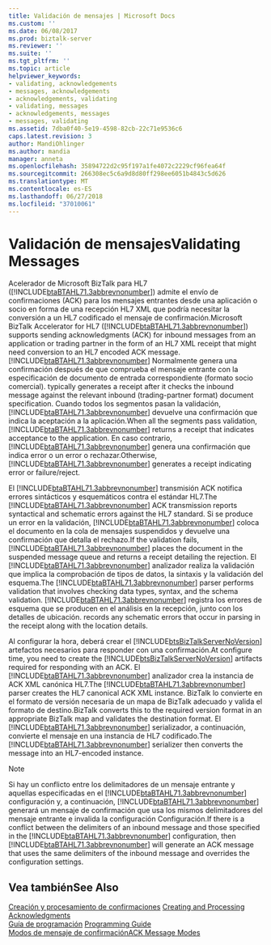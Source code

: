 ```yaml
---
title: Validación de mensajes | Microsoft Docs
ms.custom: ''
ms.date: 06/08/2017
ms.prod: biztalk-server
ms.reviewer: ''
ms.suite: ''
ms.tgt_pltfrm: ''
ms.topic: article
helpviewer_keywords:
- validating, acknowledgements
- messages, acknowledgements
- acknowledgements, validating
- validating, messages
- acknowledgements, messages
- messages, validating
ms.assetid: 7dba0f40-5e19-4598-82cb-22c71e9536c6
caps.latest.revision: 3
author: MandiOhlinger
ms.author: mandia
manager: anneta
ms.openlocfilehash: 35894722d2c95f197a1fe4072c2229cf96fea64f
ms.sourcegitcommit: 266308ec5c6a9d8d80ff298ee6051b4843c5d626
ms.translationtype: MT
ms.contentlocale: es-ES
ms.lasthandoff: 06/27/2018
ms.locfileid: "37010061"
---
```

# <a name="validating-messages"></a><span data-ttu-id="95fc1-102">Validación de mensajes</span><span class="sxs-lookup"><span data-stu-id="95fc1-102">Validating Messages</span></span>
<span data-ttu-id="95fc1-103">Acelerador de Microsoft BizTalk para HL7 ([!INCLUDE[btaBTAHL71.3abbrevnonumber](../../includes/btabtahl71-3abbrevnonumber-md.md)]) admite el envío de confirmaciones (ACK) para los mensajes entrantes desde una aplicación o socio en forma de una recepción HL7 XML que podría necesitar la conversión a un HL7 codificado el mensaje de confirmación.</span><span class="sxs-lookup"><span data-stu-id="95fc1-103">Microsoft BizTalk Accelerator for HL7 ([!INCLUDE[btaBTAHL71.3abbrevnonumber](../../includes/btabtahl71-3abbrevnonumber-md.md)]) supports sending acknowledgments (ACK) for inbound messages from an application or trading partner in the form of an HL7 XML receipt that might need conversion to an HL7 encoded ACK message.</span></span> [!INCLUDE[btaBTAHL71.3abbrevnonumber](../../includes/btabtahl71-3abbrevnonumber-md.md)]<span data-ttu-id="95fc1-104"> Normalmente genera una confirmación después de que comprueba el mensaje entrante con la especificación de documento de entrada correspondiente (formato socio comercial).</span><span class="sxs-lookup"><span data-stu-id="95fc1-104"> typically generates a receipt after it checks the inbound message against the relevant inbound (trading-partner format) document specification.</span></span> <span data-ttu-id="95fc1-105">Cuando todos los segmentos pasan la validación, [!INCLUDE[btaBTAHL71.3abbrevnonumber](../../includes/btabtahl71-3abbrevnonumber-md.md)] devuelve una confirmación que indica la aceptación a la aplicación.</span><span class="sxs-lookup"><span data-stu-id="95fc1-105">When all the segments pass validation, [!INCLUDE[btaBTAHL71.3abbrevnonumber](../../includes/btabtahl71-3abbrevnonumber-md.md)] returns a receipt that indicates acceptance to the application.</span></span> <span data-ttu-id="95fc1-106">En caso contrario, [!INCLUDE[btaBTAHL71.3abbrevnonumber](../../includes/btabtahl71-3abbrevnonumber-md.md)] genera una confirmación que indica error o un error o rechazar.</span><span class="sxs-lookup"><span data-stu-id="95fc1-106">Otherwise, [!INCLUDE[btaBTAHL71.3abbrevnonumber](../../includes/btabtahl71-3abbrevnonumber-md.md)] generates a receipt indicating error or failure/reject.</span></span>  
  
 <span data-ttu-id="95fc1-107">El [!INCLUDE[btaBTAHL71.3abbrevnonumber](../../includes/btabtahl71-3abbrevnonumber-md.md)] transmisión ACK notifica errores sintácticos y esquemáticos contra el estándar HL7.</span><span class="sxs-lookup"><span data-stu-id="95fc1-107">The [!INCLUDE[btaBTAHL71.3abbrevnonumber](../../includes/btabtahl71-3abbrevnonumber-md.md)] ACK transmission reports syntactical and schematic errors against the HL7 standard.</span></span> <span data-ttu-id="95fc1-108">Si se produce un error en la validación, [!INCLUDE[btaBTAHL71.3abbrevnonumber](../../includes/btabtahl71-3abbrevnonumber-md.md)] coloca el documento en la cola de mensajes suspendidos y devuelve una confirmación que detalla el rechazo.</span><span class="sxs-lookup"><span data-stu-id="95fc1-108">If the validation fails, [!INCLUDE[btaBTAHL71.3abbrevnonumber](../../includes/btabtahl71-3abbrevnonumber-md.md)] places the document in the suspended message queue and returns a receipt detailing the rejection.</span></span> <span data-ttu-id="95fc1-109">El [!INCLUDE[btaBTAHL71.3abbrevnonumber](../../includes/btabtahl71-3abbrevnonumber-md.md)] analizador realiza la validación que implica la comprobación de tipos de datos, la sintaxis y la validación del esquema.</span><span class="sxs-lookup"><span data-stu-id="95fc1-109">The [!INCLUDE[btaBTAHL71.3abbrevnonumber](../../includes/btabtahl71-3abbrevnonumber-md.md)] parser performs validation that involves checking data types, syntax, and the schema validation.</span></span> [!INCLUDE[btaBTAHL71.3abbrevnonumber](../../includes/btabtahl71-3abbrevnonumber-md.md)]<span data-ttu-id="95fc1-110"> registra los errores de esquema que se producen en el análisis en la recepción, junto con los detalles de ubicación.</span><span class="sxs-lookup"><span data-stu-id="95fc1-110"> records any schematic errors that occur in parsing in the receipt along with the location details.</span></span>  
  
 <span data-ttu-id="95fc1-111">Al configurar la hora, deberá crear el [!INCLUDE[btsBizTalkServerNoVersion](../../includes/btsbiztalkservernoversion-md.md)] artefactos necesarios para responder con una confirmación.</span><span class="sxs-lookup"><span data-stu-id="95fc1-111">At configure time, you need to create the [!INCLUDE[btsBizTalkServerNoVersion](../../includes/btsbiztalkservernoversion-md.md)] artifacts required for responding with an ACK.</span></span> <span data-ttu-id="95fc1-112">El [!INCLUDE[btaBTAHL71.3abbrevnonumber](../../includes/btabtahl71-3abbrevnonumber-md.md)] analizador crea la instancia de ACK XML canónica HL7.</span><span class="sxs-lookup"><span data-stu-id="95fc1-112">The [!INCLUDE[btaBTAHL71.3abbrevnonumber](../../includes/btabtahl71-3abbrevnonumber-md.md)] parser creates the HL7 canonical ACK XML instance.</span></span> <span data-ttu-id="95fc1-113">BizTalk lo convierte en el formato de versión necesaria de un mapa de BizTalk adecuado y valida el formato de destino.</span><span class="sxs-lookup"><span data-stu-id="95fc1-113">BizTalk converts this to the required version format in an appropriate BizTalk map and validates the destination format.</span></span> <span data-ttu-id="95fc1-114">El [!INCLUDE[btaBTAHL71.3abbrevnonumber](../../includes/btabtahl71-3abbrevnonumber-md.md)] serializador, a continuación, convierte el mensaje en una instancia de HL7 codificado.</span><span class="sxs-lookup"><span data-stu-id="95fc1-114">The [!INCLUDE[btaBTAHL71.3abbrevnonumber](../../includes/btabtahl71-3abbrevnonumber-md.md)] serializer then converts the message into an HL7-encoded instance.</span></span>  
  
> [!NOTE]
>  <span data-ttu-id="95fc1-115">Si hay un conflicto entre los delimitadores de un mensaje entrante y aquellas especificadas en el [!INCLUDE[btaBTAHL71.3abbrevnonumber](../../includes/btabtahl71-3abbrevnonumber-md.md)] configuración y, a continuación, [!INCLUDE[btaBTAHL71.3abbrevnonumber](../../includes/btabtahl71-3abbrevnonumber-md.md)] generará un mensaje de confirmación que usa los mismos delimitadores del mensaje entrante e invalida la configuración Configuración.</span><span class="sxs-lookup"><span data-stu-id="95fc1-115">If there is a conflict between the delimiters of an inbound message and those specified in the [!INCLUDE[btaBTAHL71.3abbrevnonumber](../../includes/btabtahl71-3abbrevnonumber-md.md)] configuration, then [!INCLUDE[btaBTAHL71.3abbrevnonumber](../../includes/btabtahl71-3abbrevnonumber-md.md)] will generate an ACK message that uses the same delimiters of the inbound message and overrides the configuration settings.</span></span>  
  
## <a name="see-also"></a><span data-ttu-id="95fc1-116">Vea también</span><span class="sxs-lookup"><span data-stu-id="95fc1-116">See Also</span></span>  
 <span data-ttu-id="95fc1-117">[Creación y procesamiento de confirmaciones](../../adapters-and-accelerators/accelerator-hl7/creating-and-processing-acknowledgments.md) </span><span class="sxs-lookup"><span data-stu-id="95fc1-117">[Creating and Processing Acknowledgments](../../adapters-and-accelerators/accelerator-hl7/creating-and-processing-acknowledgments.md) </span></span>  
 <span data-ttu-id="95fc1-118">[Guía de programación](../../adapters-and-accelerators/accelerator-hl7/programming-guide1.md) </span><span class="sxs-lookup"><span data-stu-id="95fc1-118">[Programming Guide](../../adapters-and-accelerators/accelerator-hl7/programming-guide1.md) </span></span>  
 [<span data-ttu-id="95fc1-119">Modos de mensaje de confirmación</span><span class="sxs-lookup"><span data-stu-id="95fc1-119">ACK Message Modes</span></span>](../../adapters-and-accelerators/accelerator-hl7/ack-message-modes.md)